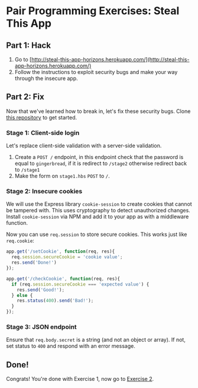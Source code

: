 # Pair Programming Exercises: Steal This App

## Part 1: Hack

1. Go to [http://steal-this-app-horizons.herokuapp.com/](http://steal-this-app-horizons.herokuapp.com/)
1. Follow the instructions to exploit security bugs and make your way through the insecure app.

## Part 2: Fix

Now that we've learned how to break in, let's fix these security bugs. 
Clone [this repository](https://github.com/horizons-school-of-technology/steal-this-app) to get
started.

### Stage 1: Client-side login

Let's replace client-side validation with a server-side validation.

1. Create a `POST /` endpoint, in this endpoint check that the
  password is equal to `gingerbread`, if it is redirect to
  `/stage2` otherwise redirect back to `/stage1`
1. Make the form on `stage1.hbs` `POST` to `/`.

### Stage 2: Insecure cookies

We will use the Express library `cookie-session` to create cookies
that cannot be tampered with. This uses cryptography to detect unauthorized
changes. Install `cookie-session` via NPM and add it to your app as with
a middleware function.

Now you can use `req.session` to store secure cookies. This works just
like `req.cookie`:

```javascript
app.get('/setCookie', function(req, res){
  req.session.secureCookie = 'cookie value';
  res.send('Done!')
});

app.get('/checkCookie', function(req, res){
  if (req.session.secureCookie === 'expected value') {
    res.send('Good!');
  } else {
    res.status(400).send('Bad!');
  }
});
```

### Stage 3: JSON endpoint

Ensure that `req.body.secret` is a string (and not an object or array).
If not, set status to `400` and respond with an error message.

## Done!

Congrats! You're done with Exercise 1, now go to [Exercise 2](exercise2.md).
